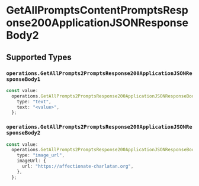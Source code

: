 # GetAllPromptsContentPromptsResponse200ApplicationJSONResponseBody2


## Supported Types

### `operations.GetAllPrompts2PromptsResponse200ApplicationJSONResponseBody1`

```typescript
const value:
  operations.GetAllPrompts2PromptsResponse200ApplicationJSONResponseBody1 = {
    type: "text",
    text: "<value>",
  };
```

### `operations.GetAllPrompts2PromptsResponse200ApplicationJSONResponseBody2`

```typescript
const value:
  operations.GetAllPrompts2PromptsResponse200ApplicationJSONResponseBody2 = {
    type: "image_url",
    imageUrl: {
      url: "https://affectionate-charlatan.org",
    },
  };
```

